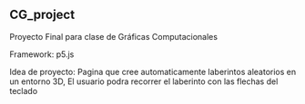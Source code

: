 ## CG_project

Proyecto Final para clase de Gráficas Computacionales

Framework: p5.js

Idea de proyecto:
Pagina que cree automaticamente laberintos aleatorios en un entorno 3D,
El usuario podra recorrer el laberinto con las flechas del teclado
